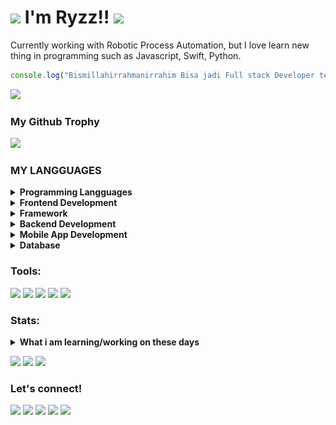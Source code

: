 # <Img src="https://avatars.githubusercontent.com/u/102559807?v=4" width="30" /> I'm Ryzz!! <img src="https://c.tenor.com/TReUojNlZ6wAAAAi/js-javascript.gif" width="20" />
Currently working with Robotic Process Automation, but I love learn new thing in programming such as Javascript, Swift, Python.  

```js
console.log("Bismillahirrahmanirrahim Bisa jadi Full stack Developer terkenal, aamiin");
```

<img src="https://github.githubassets.com/images/modules/notifications/inbox-zero-dark.svg" height=120 />

### My Github Trophy
![](https://github-profile-trophy.vercel.app/?username=Ryzz123&theme=onedark&rank=S,SS,SSS,A,AA,AAA,SECRET)

### MY LANGGUAGES

<details><summary><b>Programming Langguages</b></summary>

<img width="30" src="https://raw.githubusercontent.com/devicons/devicon/master/icons/java/java-original.svg" />
<br><br>
<img width="30" src="https://raw.githubusercontent.com/devicons/devicon/master/icons/go/go-original.svg" />
<br><br>
<img width="30" src="https://raw.githubusercontent.com/devicons/devicon/master/icons/php/php-original.svg" />
<br><br>
<img width="30" src="https://raw.githubusercontent.com/devicons/devicon/master/icons/python/python-original.svg" />
<br><br>
<img width="30" src="https://raw.githubusercontent.com/devicons/devicon/master/icons/cplusplus/cplusplus-original.svg" />

</details>

<details><summary><b>Frontend Development</b></summary>

<img width="30" src="https://raw.githubusercontent.com/devicons/devicon/master/icons/react/react-original-wordmark.svg" />
<br><br>
<img width="30" src="https://raw.githubusercontent.com/devicons/devicon/master/icons/vuejs/vuejs-original-wordmark.svg" />
<br><br>
<img width="30" src="https://raw.githubusercontent.com/devicons/devicon/master/icons/bootstrap/bootstrap-plain-wordmark.svg" />
<br><br>
<img width="30" src="https://www.vectorlogo.zone/logos/tailwindcss/tailwindcss-icon.svg" />
<br><br>
<img width="30" src="https://raw.githubusercontent.com/devicons/devicon/master/icons/redux/redux-original.svg" />

</details>

<details><summary><b>Framework</b></summary>

<img width="30" src="https://raw.githubusercontent.com/devicons/devicon/master/icons/laravel/laravel-plain-wordmark.svg" />
<br><br>
<img width="30" src="https://cdn.worldvectorlogo.com/logos/codeigniter.svg" />
<br><br>
<img width="30" src="https://cdn.worldvectorlogo.com/logos/django.svg" />

</details>

<details><summary><b>Backend Development</b></summary>

<img width="30" src="https://raw.githubusercontent.com/devicons/devicon/master/icons/nodejs/nodejs-original-wordmark.svg" />
<br><br>
<img width="30" src="https://raw.githubusercontent.com/devicons/devicon/master/icons/express/express-original-wordmark.svg" />
<br><br>
<img width="30" src="https://www.vectorlogo.zone/logos/springio/springio-icon.svg" />
<br><br>
<img width="30" src="https://raw.githubusercontent.com/devicons/devicon/master/icons/nestjs/nestjs-plain.svg" />

</details>

<details><summary><b>Mobile App Development</b></summary>

<img width="30" src="https://www.vectorlogo.zone/logos/flutterio/flutterio-icon.svg" />
<br><br>
<img width="30" src="https://www.vectorlogo.zone/logos/dartlang/dartlang-icon.svg" />
<br><br>
<img width="30" src="https://raw.githubusercontent.com/devicons/devicon/master/icons/android/android-original-wordmark.svg" />
<br><br>
<img width="30" src="https://reactnative.dev/img/header_logo.svg" />
<br><br>
<img width="30" src="https://www.vectorlogo.zone/logos/kotlinlang/kotlinlang-icon.svg" />

</details>

<details><summary><b>Database</b></summary>

<img width="30" src="https://raw.githubusercontent.com/devicons/devicon/master/icons/mysql/mysql-original-wordmark.svg" />
<br><br>
<img width="30" src="https://raw.githubusercontent.com/devicons/devicon/master/icons/postgresql/postgresql-original-wordmark.svg" />
<br><br>
<img width="30" src="https://raw.githubusercontent.com/devicons/devicon/master/icons/mongodb/mongodb-original-wordmark.svg" />
<br><br>
<img width="30" src="https://raw.githubusercontent.com/devicons/devicon/master/icons/redis/redis-original-wordmark.svg" />
<br><br>
<img width="30" src="https://raw.githubusercontent.com/devicons/devicon/master/icons/oracle/oracle-original.svg" />
<br><br>
<img width="30" src="https://www.vectorlogo.zone/logos/mariadb/mariadb-icon.svg" />

</details>

### Tools:
<p>
    <img src="https://img.shields.io/badge/OS-MacOS-blue?&logo=apple" />
    <img src="https://img.shields.io/badge/Code-Swift-blue?&logo=swift" />
    <img src="https://img.shields.io/badge/IDE-Xcode-blue?&logo=xcode" />
    <img src="https://img.shields.io/badge/Text%20Editor-Visual%20Studio%20Code-blue?&logo=visual%20studio%20code&logoColor=blue" />
    <img src="https://gpvc.arturio.dev/bagusfe" />
</p>

### Stats:
<details>
 <summary><strong>What i am learning/working on these days</strong></summary>
    - 🔭 I’m currently working on RPA </br>
    - 🌱 I’m currently learning Python,SwiftUI and UIKit </br>
    - 👯 I’m looking to collaborate on Automation Project, Mobile Apps. </br>
    - 🤔 I’m looking for help with master of programming. hehe </br>
    - 💬 Ask me about anything.</br>
    - 📫 How to reach me: <a href="mailto:support@belanjasosmed.my.id">Email me!</a>  </br>
    - 😄 Pronouns: He/Him </br>
    - ⚡ Fun fact: ... </br>
</details>
<p>
    <img src="https://github-readme-stats.vercel.app/api?username=Ryzz123&hide=contribs,prs&show_icons=true&hide_border=true&title_color=000" />
    <img src="https://github-readme-stats.vercel.app/api/top-langs/?username=Ryzz123&layout=compact" height=180 />
    <img src="https://assets.vercel.com/image/upload/f_auto,c_limit,q_auto,w_2160/front/analytics/example-ui.png" height=120 />
</p>

### Let's connect!
<p>
    <a href="https://my-skill.github.io" target="blank"><img src="https://img.shields.io/badge/Website-https%3A%2F%2Fmy--skill.github.io-orange?" /></a>
    <a href="https://wa.me/6281906412862?text=Assalamualaikum....%0ANama+:+%0AAsal+:+%0APerihal+:+" target="blank"><img src="https://img.shields.io/badge/WhatsApp%20-Ryzz-Green" /></a>
    <a href="https://Instagram.com/ikyy45_id" target="blank"><img src="https://img.shields.io/badge/Instagram%20-%40ikyy45__id-ff69b4" /></a>
    <a href="https://mobile.twitter.com/ryzz123_" target="blank"><img src="https://img.shields.io/twitter/url?label=%40Ryzz123&style=social&url=http%3A%2F%2Ftwitter.com%2Ffebrilubis" /></a>
    <a href="https://www.paypal.me/ryzz123" target="blank"><img src="https://ionicabizau.github.io/badges/paypal.svg" /></a>
</p>

<!--
**Ryzz/ryzz** is a ✨ _special_ ✨ repository because its `README.md` (this file) appears on your GitHub profile.

Here are some ideas to get you started:

- 🔭 I’m currently working on ...
- 🌱 I’m currently learning ...
- 👯 I’m looking to collaborate on ...
- 🤔 I’m looking for help with ...
- 💬 Ask me about ...
- 📫 How to reach me: ...
- 😄 Pronouns: ...
- ⚡ Fun fact: ...
-->
